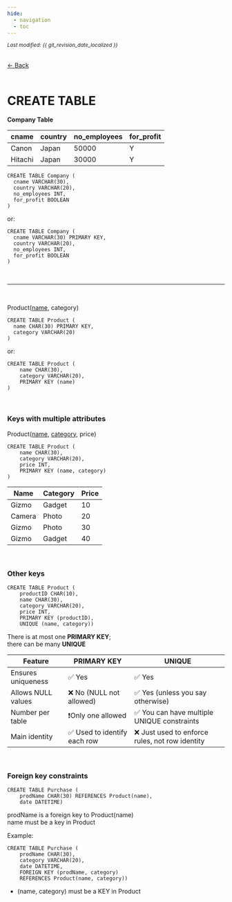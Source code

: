 ```yaml
---
hide:
  - navigation
  - toc
---
```


<small><i>Last modified: {{ git_revision_date_localized }}</i></small>

<div class="back-button">
    <br>
    <a href="javascript:history.back()">← Back</a>
    <br>
    <br>
</div>

# CREATE TABLE

**Company Table**

| cname   | country | no_employees | for_profit |
|---------|---------|--------------|------------|
| Canon   | Japan   | 50000        | Y          |
| Hitachi | Japan   | 30000        | Y          |

```
CREATE TABLE Company (
  cname VARCHAR(30),
  country VARCHAR(20),
  no_employees INT,
  for_profit BOOLEAN
)
```

or:

```
CREATE TABLE Company (
  cname VARCHAR(30) PRIMARY KEY,
  country VARCHAR(20),
  no_employees INT,
  for_profit BOOLEAN
)
```

<br>

---

<br>

Product(<u>name</u>, category)

```
CREATE TABLE Product (
  name CHAR(30) PRIMARY KEY,
  category VARCHAR(20)
)
```

or:

```
CREATE TABLE Product (  
	name CHAR(30),  
	category VARCHAR(20),  
	PRIMARY KEY (name)
)
```

<br>

### Keys with multiple attributes

Product(<u>name</u>, <u>category</u>, price)

```
CREATE TABLE Product (  
	name CHAR(30),  
	category VARCHAR(20),  
	price INT,  
	PRIMARY KEY (name, category)  
)
```

| **Name** | **Category** | **Price** |
| -------- | ------------ | --------- |
| Gizmo    | Gadget       | 10        |
| Camera   | Photo        | 20        |
| Gizmo    | Photo        | 30        |
| Gizmo    | Gadget       | 40        |

<br>

### Other keys

```
CREATE TABLE Product (  
	productID CHAR(10),  
	name CHAR(30),  
	category VARCHAR(20),  
	price INT,  
	PRIMARY KEY (productID),  
	UNIQUE (name, category))
```

There is at most one **PRIMARY KEY**;  
there can be many **UNIQUE**

| Feature            | PRIMARY KEY                 | UNIQUE                                         |
| ------------------ | --------------------------- | ---------------------------------------------- |
| Ensures uniqueness | ✅ Yes                       | ✅ Yes                                          |
| Allows NULL values | ❌ No (NULL not allowed)     | ✅ Yes (unless you say otherwise)               |
| Number per table   | ❗Only one allowed           | ✅ You can have multiple UNIQUE constraints     |
| Main identity      | ✅ Used to identify each row | ❌ Just used to enforce rules, not row identity |

<br>

### Foreign key constraints

```
CREATE TABLE Purchase (  
	prodName CHAR(30) REFERENCES Product(name),  
	date DATETIME)
```

prodName is a foreign key to Product(name)  
name must be a key in Product

Example:
```
CREATE TABLE Purchase (  
	prodName CHAR(30),  
	category VARCHAR(20),  
	date DATETIME,  
	FOREIGN KEY (prodName, category)  
	REFERENCES Product(name, category))
```
- (name, category) must be a KEY in Product